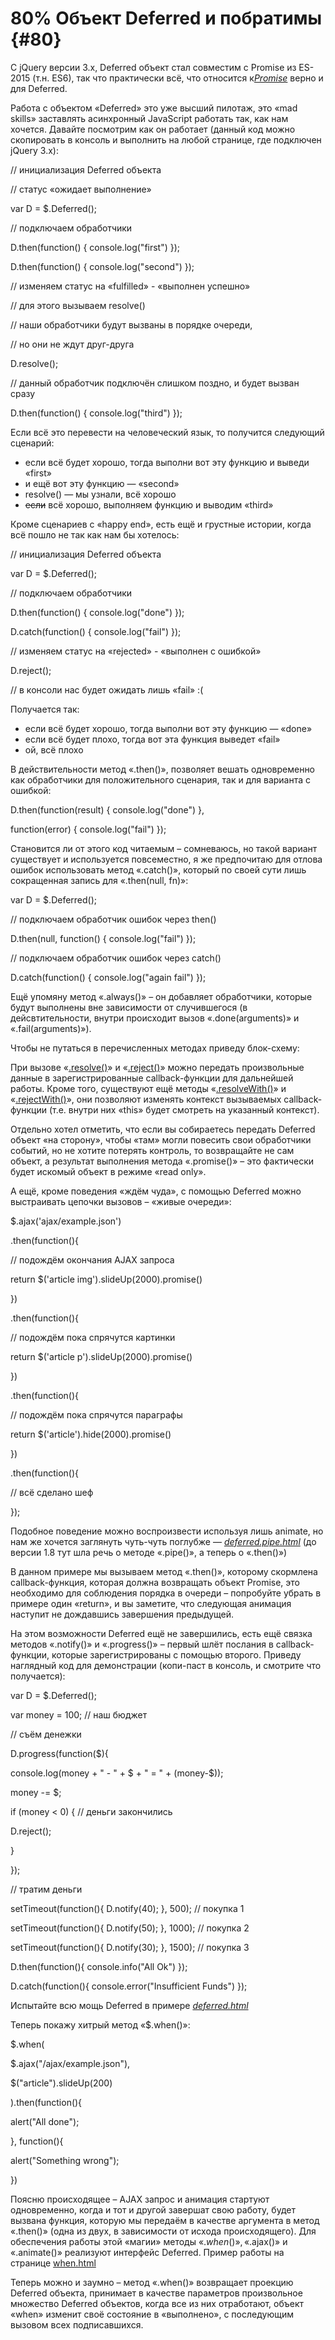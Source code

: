 # 80% Объект Deferred и побратимы {#80}

С jQuery версии 3.x, Deferred объект стал совместим с Promise из ES-2015 (т.н. ES6), так что практически всё, что относится к[_Promise_](https://learn.javascript.ru/promise) верно и для Deferred.

Работа с объектом «Deferred» это уже высший пилотаж, это «mad skills» заставлять асинхронный JavaScript работать так, как нам хочется. Давайте посмотрим как он работает (данный код можно скопировать в консоль и выполнить на любой странице, где подключен jQuery 3.x):

// инициализация Deferred объекта

// статус «ожидает выполнение»

var D = $.Deferred();

// подключаем обработчики

D.then(function() { console.log("first") });

D.then(function() { console.log("second") });

// изменяем статус на «fulfilled» - «выполнен успешно»

// для этого вызываем resolve()

// наши обработчики будут вызваны в порядке очереди,

// но они не ждут друг-друга

D.resolve();

// данный обработчик подключён слишком поздно, и будет вызван сразу

D.then(function() { console.log("third") });

Если всё это перевести на человеческий язык, то получится следующий сценарий:

*   если всё будет хорошо, тогда выполни вот эту функцию и выведи «first»
*   и ещё вот эту функцию — «second»
*   resolve() — мы узнали, всё хорошо
*   ~~если~~ всё хорошо, выполняем функцию и выводим «third»

Кроме сценариев с «happy end», есть ещё и грустные истории, когда всё пошло не так как нам бы хотелось:

// инициализация Deferred объекта

var D = $.Deferred();

// подключаем обработчики

D.then(function() { console.log("done") });

D.catch(function() { console.log("fail") });

// изменяем статус на «rejected» - «выполнен с ошибкой»

D.reject();

// в консоли нас будет ожидать лишь «fail» :(

Получается так:

*   если всё будет хорошо, тогда выполни вот эту функцию — «done»
*   если всё будет плохо, тогда вот эта функция выведет «fail»
*   ой, всё плохо

В действительности метод «.then()», позволяет вешать одновременно как обработчики для положительного сценария, так и для варианта с ошибкой:

D.then(function(result) { console.log("done") },

function(error) { console.log("fail") });

Становится ли от этого код читаемым – сомневаюсь, но такой вариант существует и используется повсеместно, я же предпочитаю для отлова ошибок использовать метод «.catch()», который по своей сути лишь сокращенная запись для «.then(null, fn)»:

var D = $.Deferred();

// подключаем обработчик ошибок через then()

D.then(null, function() { console.log("fail") });

// подключаем обработчик ошибок через catch()

D.catch(function() { console.log("again fail") });

Ещё упомяну метод «.always()» – он добавляет обработчики, которые будут выполнены вне зависимости от случившегося (в дейсвтительности, внутри происходит вызов «.done(arguments)» и «.fail(arguments)»).

Чтобы не путаться в перечисленных методах приведу блок-схему:

При вызове «[.resolve()](http://api.jquery.com/deferred.resolve/)» и «[.reject()](http://api.jquery.com/deferred.reject/)» можно передать произвольные данные в зарегистрированные callback-функции для дальнейшей работы. Кроме того, существуют ещё методы «[.resolveWith()](http://api.jquery.com/deferred.resolveWith/)» и «[.rejectWith()](http://api.jquery.com/deferred.rejectWith/)», они позволяют изменять контекст вызываемых callback-функции (т.е. внутри них «this» будет смотреть на указанный контекст).

Отдельно хотел отметить, что если вы собираетесь передать Deferred объект «на сторону», чтобы «там» могли повесить свои обработчики событий, но не хотите потерять контроль, то возвращайте не сам объект, а результат выполнения метода «.promise()» – это фактически будет искомый объект в режиме «read only».

А ещё, кроме поведения «ждём чуда», с помощью Deferred можно выстраивать цепочки вызовов – «живые очереди»:

$.ajax('ajax/example.json')

.then(function(){

// подождём окончания AJAX запроса

return $('article img').slideUp(2000).promise()

})

.then(function(){

// подождём пока спрячутся картинки

return $('article p').slideUp(2000).promise()

})

.then(function(){

// подождём пока спрячутся параграфы

return $('article').hide(2000).promise()

})

.then(function(){

// всё сделано шеф

});

Подобное поведение можно воспроизвести используя лишь animate, но нам же хочется заглянуть чуть-чуть поглубже — [_deferred.pipe.html_](http://anton.shevchuk.name/book/code/deferred.pipe.html) (до версии 1.8 тут шла речь о методе «.pipe()», а теперь о «.then()»)

В данном примере мы вызываем метод «.then()», которому скормлена callback-функция, которая должна возвращать объект Promise, это необходимо для соблюдения порядка в очереди – попробуйте убрать в примере один «return», и вы заметите, что следующая анимация наступит не дождавшись завершения предыдущей.

На этом возможности Deferred ещё не завершились, есть ещё связка методов «.notify()» и «.progress()» – первый шлёт послания в callback-функции, которые зарегистрированы с помощью второго. Приведу наглядный код для демонстрации (копи-паст в консоль, и смотрите что получается):

var D = $.Deferred();

var money = 100; // наш бюджет

// съём денежки

D.progress(function($){

console.log(money + " - " + $ + " = " + (money-$));

money -= $;

if (money < 0) { // деньги закончились

D.reject();

}

});

// тратим деньги

setTimeout(function(){ D.notify(40); }, 500); // покупка 1

setTimeout(function(){ D.notify(50); }, 1000); // покупка 2

setTimeout(function(){ D.notify(30); }, 1500); // покупка 3

D.then(function(){ console.info("All Ok") });

D.catch(function(){ console.error("Insufficient Funds") });

Испытайте всю мощь Deferred в примере [_deferred.html_](http://anton.shevchuk.name/book/code/deferred.html)

Теперь покажу хитрый метод «$.when()»:

$.when(

$.ajax("/ajax/example.json"),

$("article").slideUp(200)

).then(function(){

alert("All done");

}, function(){

alert("Something wrong");

})

Поясню происходящее – AJAX запрос и анимация стартуют одновременно, когда и тот и другой завершат свою работу, будет вызвана функция, которую мы передаём в качестве аргумента в метод «.then()» (одна из двух, в зависимости от исхода происходящего). Для обеспечения работы этой «магии» методы «$.when()», «$.ajax()» и «.animate()» реализуют интерфейс Deferred. Пример работы на странице [when.html](http://anton.shevchuk.name/book/code/when.html)

Теперь можно и заумно – метод «.when()» возвращает проекцию Deferred объекта, принимает в качестве параметров произвольное множество Deferred объектов, когда все из них отработают, объект «when» изменит своё состояние в «выполнено», с последующим вызовом всех подписавшихся.